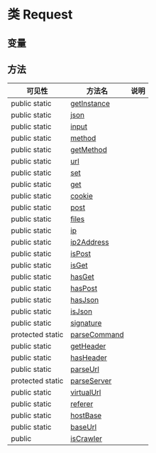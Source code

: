 #  类 Request




## 变量


## 方法


| 可见性 | 方法名 | 说明 |
|--------|-------|------|
| public static|[getInstance](Request/getInstance.md) |  |
| public static|[json](Request/json.md) |  |
| public static|[input](Request/input.md) |  |
| public static|[method](Request/method.md) |  |
| public static|[getMethod](Request/getMethod.md) |  |
| public static|[url](Request/url.md) |  |
| public static|[set](Request/set.md) |  |
| public static|[get](Request/get.md) |  |
| public static|[cookie](Request/cookie.md) |  |
| public static|[post](Request/post.md) |  |
| public static|[files](Request/files.md) |  |
| public static|[ip](Request/ip.md) |  |
| public static|[ip2Address](Request/ip2Address.md) |  |
| public static|[isPost](Request/isPost.md) |  |
| public static|[isGet](Request/isGet.md) |  |
| public static|[hasGet](Request/hasGet.md) |  |
| public static|[hasPost](Request/hasPost.md) |  |
| public static|[hasJson](Request/hasJson.md) |  |
| public static|[isJson](Request/isJson.md) |  |
| public static|[signature](Request/signature.md) |  |
| protected static|[parseCommand](Request/parseCommand.md) |  |
| public static|[getHeader](Request/getHeader.md) |  |
| public static|[hasHeader](Request/hasHeader.md) |  |
| public static|[parseUrl](Request/parseUrl.md) |  |
| protected static|[parseServer](Request/parseServer.md) |  |
| public static|[virtualUrl](Request/virtualUrl.md) |  |
| public static|[referer](Request/referer.md) |  |
| public static|[hostBase](Request/hostBase.md) |  |
| public static|[baseUrl](Request/baseUrl.md) |  |
| public |[isCrawler](Request/isCrawler.md) |  |
